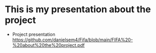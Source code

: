 # This is my presentation about the project

* Project presentation
https://github.com/danielsem4/Fifa/blob/main/FIFA%20-%20about%20the%20project.pdf

